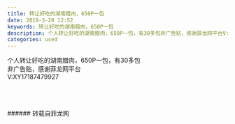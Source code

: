 ```yaml
---
title: 转让好吃的湖南腊肉，650P一包
date: 2019-3-20 12:52
keywords: 转让好吃的湖南腊肉，650P一包
description: 个人转让好吃的湖南腊肉，650P一包，有30多包非广告贴，感谢菲龙网平台V:XY17187479927
categories: used
---
```

<td class="t_f" id="postmessage_3264647">

个人转让好吃的湖南腊肉，650P一包，有30多包<br/>
非广告贴，感谢菲龙网平台<br/>
V:XY17187479927<br/>
<br/>
<img alt="" border="0" class="zoom" data-cf-modified-19ebfdfcebee5f1f908f1d83-="" file="http://www.flw.ph/data/appbyme/upload/image/201903/20/nVDrUZitNAiT.jpg" id="aimg_lDg6Q" lazyloadthumb="1" onclick="" onmouseover="" src="http://www.flw.ph/data/appbyme/upload/image/201903/20/nVDrUZitNAiT.jpg"/><br/>
<br/>
<br/>
<img alt="" border="0" class="zoom" data-cf-modified-19ebfdfcebee5f1f908f1d83-="" file="http://www.flw.ph/data/appbyme/upload/image/201903/20/ImCLl75jF1Vm.jpg" id="aimg_JZyGS" lazyloadthumb="1" onclick="" onmouseover="" src="http://www.flw.ph/data/appbyme/upload/image/201903/20/ImCLl75jF1Vm.jpg"/><br/>
</td>
###### 转载自菲龙网